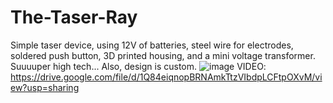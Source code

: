 # The-Taser-Ray
Simple taser device, using 12V of batteries, steel wire for electrodes, soldered push button, 3D printed housing, and a mini voltage transformer. 
Suuuuper high tech... Also,
design is custom.
![image](https://user-images.githubusercontent.com/59476460/123029428-19c4d680-d3af-11eb-8ba8-bdad4adf3a95.png)
VIDEO: https://drive.google.com/file/d/1Q84eiqnopBRNAmkTtzVIbdpLCFtpOXvM/view?usp=sharing

